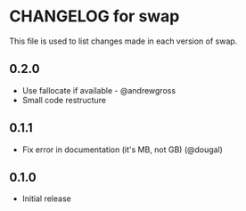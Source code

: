 CHANGELOG for swap
==================
This file is used to list changes made in each version of swap.

0.2.0
-----
- Use fallocate if available - @andrewgross
- Small code restructure

0.1.1
-----
- Fix error in documentation (it's MB, not GB) (@dougal)

0.1.0
-----
- Initial release
